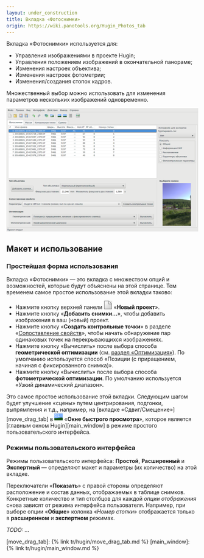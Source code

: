 ```yaml
---
layout: under_construction
title: Вкладка «Фотоснимки»
origin: https://wiki.panotools.org/Hugin_Photos_tab
---
```

Вкладка «Фотоснимки» используется для:

* Управления изображениями в проекте Hugin;
* Управления положением изображений в окончательной панораме;
* Изменения настроек объектива;
* Изменения настроек фотометрии;
* Изменения/создания стопок кадров.

Множественный выбор можно использовать для изменения параметров нескольких изображений одновременно.

![Скриншот вкладки «Фотоснимки»](/tr/img/photos-tab.png)

## Макет и использование

### Простейшая форма использования

Вкладка «Фотоснимки» — это вкладка с множеством опций и возможностей, которые будут объяснены на этой странице.
Тем временем самое простое использование этой вкладки таково:

* Нажмите кнопку верхней панели ![](/tr/img/btn-new.png) «**Новый проект**».
* Нажмите кнопку «**Добавить снимки...**», чтобы добавить изображения в ваш (новый) проект.
* Нажмите кнопку «**Создать контрольные точки**» в разделе «[Сопоставление свойств](#feature-matching)»,
  чтобы начать обнаружение пар одинаковых точек на перекрывающихся изображениях.
* Нажмите кнопку «Вычислить» после выбора способа **геометрической оптимизации** (см. [раздел «Оптимизация»](#optimise)).
  По умолчанию используется способ «Позиции (с приращением, начиная с фиксированного снимка)».
* Нажмите кнопку «Вычислить» после выбора способа **фотометрической оптимизации**. По умолчанию используется «Узкий динамический диапазон».

Это самое простое использование этой вкладки. Следующим шагом будет улучшение «сцены» путем центрирования, подгонки, выпрямления и т.д., например,
на [вкладке «Сдвиг/Смещение»][move_drag_tab] в ![](/tr/img/btn-fast-preview.png) «**Окне быстрого просмотра**», которое является
[главным окном Hugin][main_window] в режиме простого пользовательского интерфейса.

### Режимы пользовательского интерфейса

Режимы пользовательского интерфейса: **Простой**, **Расширенный** и **Экспертный** — определяют макет и параметры (их количество) на этой вкладке.

Переключатели «**Показать**» с правой стороны определяют расположение и состав данных, отображаемых в таблице снимков.
Конкретные количество и тип столбцов для каждой *опции отображения* снова зависят от режима интерфейса пользователя.
Например, при выборе опции «**Общие**» колонка «*Номер стопки*» отображается только в **расширенном** и **экспертном** режимах.

*TODO: ...*
<!-- TODO: ... -->

[move_drag_tab]: {% link tr/hugin/move_drag_tab.md %}
[main_window]: {% link tr/hugin/main_window.md %}
